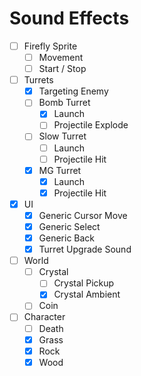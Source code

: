 # Sound Effects

- [ ] Firefly Sprite
    - [ ] Movement
    - [ ] Start / Stop
- [ ] Turrets
    - [x] Targeting Enemy
    - [ ] Bomb Turret
        - [x] Launch
        - [ ] Projectile Explode
    - [ ] Slow Turret
        - [ ] Launch
        - [ ] Projectile Hit
    - [x] MG Turret
        - [x] Launch
        - [x] Projectile Hit
- [x] UI
    - [x] Generic Cursor Move
    - [x] Generic Select
    - [x] Generic Back
    - [x] Turret Upgrade Sound
- [ ] World 
    - [ ] Crystal
        - [ ] Crystal Pickup
        - [x] Crystal Ambient
    - [ ] Coin
- [ ] Character
    - [ ] Death
    - [x] Grass
    - [x] Rock
    - [x] Wood
